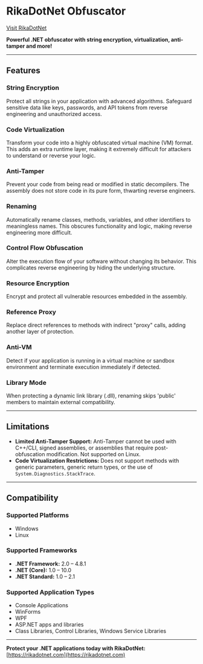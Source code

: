 # RikaDotNet Obfuscator

[Visit RikaDotNet](https://rikadotnet.com)  

**Powerful .NET obfuscator with string encryption, virtualization, anti-tamper and more!**

---

## Features

### String Encryption
Protect all strings in your application with advanced algorithms. Safeguard sensitive data like keys, passwords, and API tokens from reverse engineering and unauthorized access.

### Code Virtualization
Transform your code into a highly obfuscated virtual machine (VM) format. This adds an extra runtime layer, making it extremely difficult for attackers to understand or reverse your logic.

### Anti-Tamper
Prevent your code from being read or modified in static decompilers. The assembly does not store code in its pure form, thwarting reverse engineers.

### Renaming
Automatically rename classes, methods, variables, and other identifiers to meaningless names. This obscures functionality and logic, making reverse engineering more difficult.

### Control Flow Obfuscation
Alter the execution flow of your software without changing its behavior. This complicates reverse engineering by hiding the underlying structure.

### Resource Encryption
Encrypt and protect all vulnerable resources embedded in the assembly.

### Reference Proxy
Replace direct references to methods with indirect "proxy" calls, adding another layer of protection.

### Anti-VM
Detect if your application is running in a virtual machine or sandbox environment and terminate execution immediately if detected.

### Library Mode
When protecting a dynamic link library (.dll), renaming skips 'public' members to maintain external compatibility.

---

## Limitations

- **Limited Anti-Tamper Support:** Anti-Tamper cannot be used with C++/CLI, signed assemblies, or assemblies that require post-obfuscation modification. Not supported on Linux.  
- **Code Virtualization Restrictions:** Does not support methods with generic parameters, generic return types, or the use of `System.Diagnostics.StackTrace`.

---

## Compatibility

### Supported Platforms
- Windows  
- Linux  

### Supported Frameworks
- **.NET Framework:** 2.0 – 4.8.1  
- **.NET (Core):** 1.0 – 10.0  
- **.NET Standard:** 1.0 – 2.1  

### Supported Application Types
- Console Applications  
- WinForms  
- WPF  
- ASP.NET apps and libraries  
- Class Libraries, Control Libraries, Windows Service Libraries  

---

**Protect your .NET applications today with RikaDotNet:** [https://rikadotnet.com](https://rikadotnet.com)
